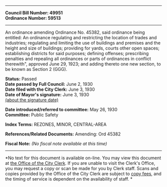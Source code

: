* * * * *  
  
**Council Bill Number: [](#h0)[](#h2)49951**   
**Ordinance Number: 59513**  
  
* * * * *  
  
An ordinance amending Ordinance No. 45382, said ordinance being entitled: An ordinance regulating and restricting the location of trades and industries; regulating and limiting the use of buildings and premises and the height and size of buildings; providing for yards, courts other open spaces; establishing districts for said purposes; defining offenses; prescribing penalties and repealing all ordinances or parts of ordinances in conflict therewith", approved June 29, 1923; and adding thereto one new section, to be known as Section 2 (GGG).  
  
**Status:** Passed   
**Date passed by Full Council:** June 2, 1930   
**Date filed with the City Clerk:** June 3, 1930   
**Date of Mayor's signature:** June 3, 1930   
[(about the signature date)](/~public/approvaldate.htm)   
  
  
**Date introduced/referred to committee:** May 26, 1930   
**Committee:** Public Safety   
  
**Index Terms:** REZONES, MINOR, CENTRAL-AREA  
  
**References/Related Documents:** Amending: Ord 45382  
  
**Fiscal Note:** *(No fiscal note available at this time)*  
  
* * * * *  
  
*No text for this document is available on-line. You may view this document at [the Office of the City Clerk](http://www.seattle.gov/leg/clerk/contactUs.htm). If you are unable to visit the Clerk's Office, you may request a copy or scan be made for you by Clerk staff. Scans and copies provided by the Office of the City Clerk are subject to [copy fees](http://clerk.seattle.gov/~public/clerkfees.htm), and the timing of service is dependent on the availability of staff. *  
  
  
